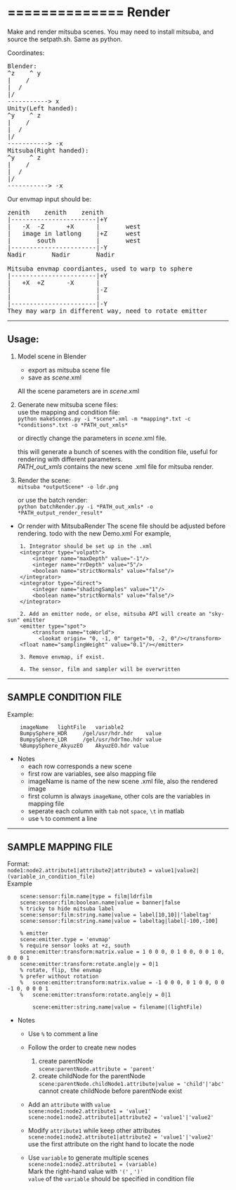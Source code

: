 ==============
Render
==============
Make and render mitsuba scenes.
You may need to install mitsuba, and source the setpath.sh. Same as python.

Coordinates:
<pre>
Blender:
^z    ^	y  
|    /  
|  /  
|/  
-----------> x  
Unity(Left handed):
^y    ^	z
|    /
|  / 	
|/
-----------> -x
Mitsuba(Right handed):
^y    ^	z
|    /
|  / 	
|/
-----------> -x
</pre>
Our envmap input should be:  
<pre>
zenith    zenith    zenith  
|-----------------------|+Y 
|	-X	-Z		+X		|		west  
|	image in latlong	|+Z		west  
|		south			|		west  
|-----------------------|-Y  
Nadir		Nadir		Nadir

Mitsuba envmap coordiantes, used to warp to sphere
|-----------------------|+Y 
|	+X	+Z		-X		|
|						|-Z
|						|
|-----------------------|-Y
They may warp in different way, need to rotate emitter <rotate angle="180" y="1"/></transform>
</pre>

--------------
Usage:
--------------
1. Model scene in Blender
	* export as mitsuba scene file  
	* save as *scene*.xml  

    All the scene parameters are in *scene*.xml  
	
2. Generate new mitsuba scene files:   
	use the mapping and condition file:  
		`python makeScenes.py -i *scene*.xml -m *mapping*.txt -c *conditions*.txt -o *PATH_out_xmls*`  

	or directly change the parameters in *scene*.xml file.
	
	this will generate a bunch of scenes with the condition file, useful for rendering with different parameters.  
	*PATH_out_xmls* contains the new scene .xml file for mitsuba render.  
	 
3. Render the scene:  
		`mitsuba *outputScene* -o ldr.png`  

    or use the batch render:  
		`python batchRender.py -i *PATH_out_xmls* -o *PATH_output_render_result*`  

* Or render with MitsubaRender
	The scene file should be adjusted before rendering.
	todo with the new Demo.xml
For example,
``` 
	1. Integrator should be set up in the .xml
	<integrator type="volpath"> 
		<integer name="maxDepth" value="-1"/>
		<integer name="rrDepth" value="5"/>
		<boolean name="strictNormals" value="false"/>
	</integrator>
	<integrator type="direct"> 
		<integer name="shadingSamples" value="1"/>
		<boolean name="strictNormals" value="false"/>
	</integrator>
	
	2. Add an emitter node, or else, mitsuba API will create an "sky-sun" emitter
	<emitter type="spot">
	    <transform name="toWorld">
	      <lookat origin= "0, -1, 0" target="0, -2, 0"/></transform>
	<float name="samplingWeight" value="0.1"/></emitter>
	
	3. Remove envmap, if exist.

	4. The sensor, film and sampler will be overwritten
```
--------------
SAMPLE CONDITION FILE
--------------
Example:
```
	imageName	lightFile	variable2
	BumpySphere_HDR		/gel/usr/hdr.hdr	value	
	BumpySphere_LDR		/gel/usr/hdrTmo.hdr	value
	%BumpySphere_AkyuzEO	AkyuzEO.hdr	value
```
* Notes
	* each row corresponds a new scene
	* first row are variables, see also mapping file
	* imageName is name of the new scene .xml file, also the rendered image
	* first column is always `imageName`, other cols are the variables in mapping file
	* seperate each column with `tab` not `space`, `\t` in matlab
	* use `%` to comment a line

--------------
SAMPLE MAPPING FILE
--------------
Format:  
	`node1:node2.attribute1|attribute2|attribute3 = value1|value2|(variable_in_condition_file)`  
Example
```
	scene:sensor:film.name|type = film|ldrfilm
	scene:sensor:film:boolean.name|value = banner|false
	% tricky to hide mitsuba label
	scene:sensor:film:string.name|value = label[10,10]|'labeltag'
	scene:sensor:film:string.name|value = labeltag|label[-100,-100]

	% emitter
	scene:emitter.type = 'envmap'
	% require sensor looks at +z, south
	scene:emitter:transform:matrix.value = 1 0 0 0, 0 1 0 0, 0 0 1 0, 0 0 0 1
	scene:emitter:transform:rotate.angle|y = 0|1
	% rotate, flip, the envmap
	% prefer without rotation
	%	scene:emitter:transform:matrix.value = -1 0 0 0, 0 1 0 0, 0 0 -1 0, 0 0 0 1
	%	scene:emitter:transform:rotate.angle|y = 0|1
	
		scene:emitter:string.name|value = filename|(lightFile)
```
* Notes
	* Use `%` to comment a line
	* Follow the order to create new nodes
		1. create parentNode  
		`scene:parentNode.attribute = 'parent'`
		2. create childNode for the parentNode  
		`scene:parentNode.childNode1.attribute|value = 'child'|'abc'`  
		cannot create childNode before parentNode exist
		
	* Add an `attribute` with `value`  
			`scene:node1:node2.attribute1 = 'value1'`  
			`scene:node1:node2.attribute1|attribute2 = 'value1'|'value2'`  

	* Modify `attribute1` while keep other attributes  
		`scene:node1:node2.attribute1|attribute2 = 'value1'|'value2'`  
		use the first attribute on the right hand to locate the node  

	* Use `variable` to generate multiple scenes  
		`scene:node1:node2.attribute1 = (variable)`  
		Mark the right-hand value with `'('` , `')'`  
		`value` of the `variable` should be specified in condition file
```
